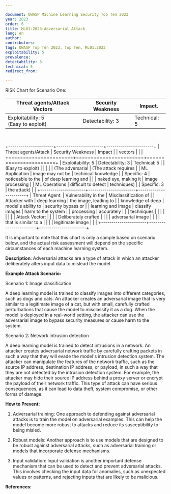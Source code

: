 ```yaml
---

document: OWASP Machine Learning Security Top Ten 2023
year: 2023
order: 6
title: ML01:2023:Adversarial_Attack
lang: en
author:
contributors:
tags: OWASP Top Ten 2023, Top Ten, ML01:2023
exploitability: 5
prevalence:
detectability: 3
technical: 5
redirect_from:

---
```


RISK Chart for Scenario One:

|Threat agents/Attack Vectors            |Security Weakness      |Impact.            |
|----------------------------------------|-----------------------|-------------------|
|Exploitability: 5 <br> (Easy to exploit)|Detectability: 3 <br>  |Technical: 5 <br>  |

<br>

+----------------------+-----------------------+-----------------------+
| Threat agents/Attack | Security Weakness     | Impact                |
| vectors              |                       |                       |
+======================+=======================+=======================+
| Exploitability: 5    | Detectability: 3      | Technical: 5          |
| (Easy to exploit)    |                       |                       |
|                      | (The adversarial      | (The attack requires  |
| ML Application       | image may not be      | technical knowledge   |
| Specific: 4          | noticeable to the     | of deep learning and  |
|                      | naked eye, making it  | image processing      |
| ML Operations        | difficult to detect   | techniques)           |
| Specific: 3          | the attack)           |                       |
+----------------------+-----------------------+-----------------------+
| Threat Agent:        | Vulnerability in the  | Misclassification of  |
| Attacker with        | deep learning         | the image, leading to |
| knowledge of deep    | model\'s ability to   | security bypass or    |
| learning and image   | classify images       | harm to the system    |
| processing           | accurately            |                       |
| techniques           |                       |                       |
|                      |                       |                       |
| Attack Vector:       |                       |                       |
| Deliberately crafted |                       |                       |
| adversarial image    |                       |                       |
| that is similar to a |                       |                       |
| legitimate image     |                       |                       |
+----------------------+-----------------------+-----------------------+

It is important to note that this chart is only a sample based on
scenario below, and the actual risk assessment will depend on the
specific circumstances of each machine learning system.

**Description**:
Adversarial attacks are a type of attack in which an attacker
deliberately alters input data to mislead the model.

**Example Attack Scenario:**

Scenario 1: Image classification

A deep learning model is trained to classify images into different
categories, such as dogs and cats. An attacker creates an adversarial
image that is very similar to a legitimate image of a cat, but with
small, carefully crafted perturbations that cause the model to
misclassify it as a dog. When the model is deployed in a real-world
setting, the attacker can use the adversarial image to bypass security
measures or cause harm to the system.

Scenario 2: Network intrusion detection

A deep learning model is trained to detect intrusions in a network. An
attacker creates adversarial network traffic by carefully crafting
packets in such a way that they will evade the model\'s intrusion
detection system. The attacker can manipulate the features of the
network traffic, such as the source IP address, destination IP address,
or payload, in such a way that they are not detected by the intrusion
detection system. For example, the attacker may hide their source IP
address behind a proxy server or encrypt the payload of their network
traffic. This type of attack can have serious consequences, as it can
lead to data theft, system compromise, or other forms of damage.

**How to Prevent:**

1. Adversarial training: One approach to defending against adversarial
    attacks is to train the model on adversarial examples. This can help
    the model become more robust to attacks and reduce its
    susceptibility to being misled.

2. Robust models: Another approach is to use models that are designed
    to be robust against adversarial attacks, such as adversarial
    training or models that incorporate defense mechanisms.

3. Input validation: Input validation is another important defense
    mechanism that can be used to detect and prevent adversarial
    attacks. This involves checking the input data for anomalies, such
    as unexpected values or patterns, and rejecting inputs that are
    likely to be malicious.

**References:**
